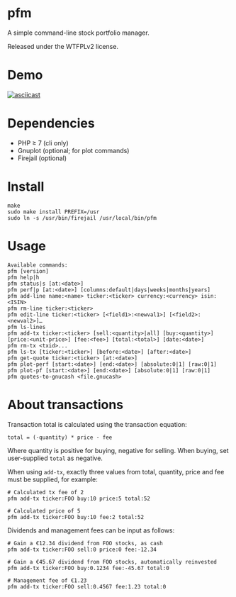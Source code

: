 # pfm

A simple command-line stock portfolio manager.

Released under the WTFPLv2 license.

# Demo

[![asciicast](https://asciinema.org/a/XYRN7O4hZe9nSgYFipeQ56tLe.svg)](https://asciinema.org/a/XYRN7O4hZe9nSgYFipeQ56tLe)

# Dependencies

* PHP ≥ 7 (cli only)
* Gnuplot (optional; for plot commands)
* Firejail (optional)

# Install

~~~
make
sudo make install PREFIX=/usr
sudo ln -s /usr/bin/firejail /usr/local/bin/pfm
~~~

# Usage

~~~
Available commands:
pfm [version]
pfm help|h
pfm status|s [at:<date>]
pfm perf|p [at:<date>] [columns:default|days|weeks|months|years]
pfm add-line name:<name> ticker:<ticker> currency:<currency> isin:<ISIN>
pfm rm-line ticker:<ticker>
pfm edit-line ticker:<ticker> [<field1>:<newval1>] [<field2>:<newval2>]…
pfm ls-lines
pfm add-tx ticker:<ticker> [sell:<quantity>|all] [buy:<quantity>] [price:<unit-price>] [fee:<fee>] [total:<total>] [date:<date>]
pfm rm-tx <txid>...
pfm ls-tx [ticker:<ticker>] [before:<date>] [after:<date>]
pfm get-quote ticker:<ticker> [at:<date>]
pfm plot-perf [start:<date>] [end:<date>] [absolute:0|1] [raw:0|1]
pfm plot-pf [start:<date>] [end:<date>] [absolute:0|1] [raw:0|1]
pfm quotes-to-gnucash <file.gnucash>
~~~

# About transactions

Transaction total is calculated using the transaction equation:

~~~
total = (-quantity) * price - fee
~~~

Where quantity is positive for buying, negative for selling. When
buying, set user-supplied `total` as negative.

When using `add-tx`, exactly three values from total, quantity, price
and fee must be supplied, for example:

~~~
# Calculated tx fee of 2
pfm add-tx ticker:FOO buy:10 price:5 total:52

# Calculated price of 5
pfm add-tx ticker:FOO buy:10 fee:2 total:52
~~~

Dividends and management fees can be input as follows:

~~~
# Gain a €12.34 dividend from FOO stocks, as cash
pfm add-tx ticker:FOO sell:0 price:0 fee:-12.34

# Gain a €45.67 dividend from FOO stocks, automatically reinvested
pfm add-tx ticker:FOO buy:0.1234 fee:-45.67 total:0

# Management fee of €1.23
pfm add-tx ticker:FOO sell:0.4567 fee:1.23 total:0
~~~
